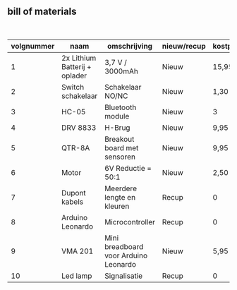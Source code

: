 ## bill of materials
<br />

|volgnummer|naam|omschrijving|nieuw/recup|kostprijs/stuk|aantal|subtotaal|
|----------|-------------------------------|-----------------------------------------|----------------|-------------------|--------|-----------|
|         1| 2x Lithium Batterij + oplader | 3,7 V / 3000mAh                         |    Nieuw       |      15,95        |   1    |    15,95  |
|         2| Switch schakelaar             | Schakelaar NO/NC                        |    Nieuw       |      1,30         |   1    |    17,25  |
|         3| HC-05                         | Bluetooth module                        |    Nieuw       |      3            |   1    |    20,25  |
|         4| DRV 8833                      | H-Brug                                  |    Nieuw       |      9,95         |   1    |    30,2   |
|         5| QTR-8A                        | Breakout board met sensoren             |    Nieuw       |      9,95         |   1    |    40,15  |
|         6| Motor                         | 6V Reductie = 50:1                      |    Nieuw       |      2,50         |   2    |    45,15  |
|         7| Dupont kabels                 |  Meerdere lengte en kleuren             |    Recup       |      0            |   x    |    45,15  |
|         8| Arduino Leonardo              |   Microcontroller                       |    Recup       |      0            |   1    |    45,15  |
|         9| VMA 201                       |   Mini breadboard voor Arduino Leonardo |    Nieuw       |      5,95         |   1    |    46,1   |
|        10| Led lamp                      |  Signalisatie                           |    Recup       |      0            |   2    |    46,1   |
